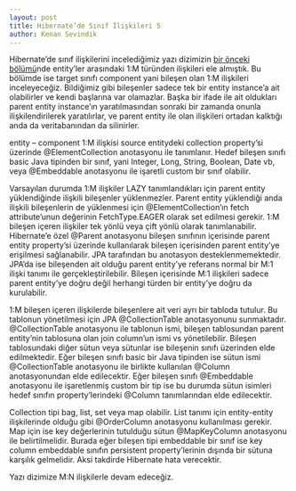 ```yaml
---
layout: post
title: Hibernate’de Sınıf İlişkileri 5
author: Kenan Sevindik
---
```


Hibernate’de sınıf ilişkilerini incelediğimiz yazı dizimizin [bir önceki bölümü](http://www.kenansevindik.com/hibernatede-sinif-iliskileri-4/)nde 
entity’ler arasındaki 1:M türünden ilişkileri ele almıştık. Bu bölümde ise target sınıfı component yani bileşen olan 1:M 
ilişkileri inceleyeceğiz. Bildiğimiz gibi bileşenler sadece tek bir entity instance’a ait olabilirler ve kendi başlarına 
var olamazlar. Başka bir ifade ile ait oldukları parent entity instance’ın yaratılmasından sonraki bir zamanda onunla 
ilişkilendirilerek yaratılırlar, ve parent entity ile olan ilişkileri ortadan kalktığı anda da veritabanından da 
silinirler.

entity – component 1:M ilişkisi source entitydeki collection property’si üzerinde @ElementCollection anotasyonu ile 
tanımlanır. Hedef bileşen sınıfı basic Java tipinden bir sınıf, yani Integer, Long, String, Boolean, Date vb, veya 
@Embeddable anotasyonu ile işaretli custom bir sınıf olabilir.

Varsayılan durumda 1:M ilişkiler LAZY tanımlandıkları için parent entity yüklendiğinde ilişkili bileşenler yüklenmezler. 
Parent entity yüklendiği anda ilişkili bileşenlerin de yüklenmesi için @ElementCollection’ın fetch attribute’unun değerinin 
FetchType.EAGER olarak set edilmesi gerekir. 1:M bileşen içeren ilişkiler tek yönlü veya çift yönlü olarak tanımlanabilir. 
Hibernate’e özel @Parent anotasyonu bileşen sınıfının içerisinde parent entity property’si üzerinde kullanılarak bileşen 
içerisinden parent entity’ye erişilmesi sağlanabilir. JPA tarafından bu anotasyon desteklenmemektedir. JPA’da ise 
bileşenden ait olduğu parent entity’ye referans normal bir M:1 ilişki tanımı ile gerçekleştirilebilir. Bileşen içerisinde 
M:1 ilişkileri sadece parent entity’ye doğru değil herhangi türden bir entity’ye doğru da kurulabilir.

1:M bileşen içeren ilişkilerde bileşenlere ait veri ayrı bir tabloda tutulur. Bu tablonun yönetilmesi için JPA 
@CollectionTable anotasyonunu sunmaktadır. @CollectionTable anotasyonu ile tablonun ismi, bileşen tablosundan parent 
entity’nin tablosuna olan join column’un ismi vs yönetilebilir. Bileşen tablosundaki diğer sütun veya sütunlar ise 
bileşenin sınıfı üzerinden elde edilmektedir. Eğer bileşen sınıfı basic bir Java tipinden ise sütun ismi @CollectionTable 
anotasyonu ile birlikte kullanılan @Column anotasyonundan elde edilecektir. Eğer bileşen sınıfı @Embeddable anotasyonu ile 
işaretlenmiş custom bir tip ise bu durumda sütun isimleri hedef sınıfın property’lerindeki @Column tanımlarından elde 
edilecektir.

Collection tipi bag, list, set veya map olabilir. List tanımı için entity-entity ilişkilerinde olduğu gibi @OrderColumn 
anotasyonu kullanılması gerekir. Map için ise key değerlerinin tutulduğu sütun @MapKeyColumn anotasyonu ile belirtilmelidir. 
Burada eğer bileşen tipi embeddable bir sınıf ise key column embeddable sınıfın persistent property’lerinin dışında bir 
sütuna karşılık gelmelidir. Aksi takdirde Hibernate hata verecektir.

Yazı dizimize M:N ilişkilerle devam edeceğiz.
